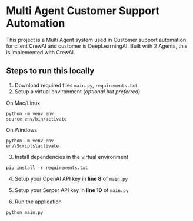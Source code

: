 # Multi Agent Customer Support Automation

This project is a Multi Agent system used in Customer support automation for client CrewAI and customer is DeepLearningAI. Built with 2 Agents, this is implemented with CrewAI.

## Steps to run this locally
1. Download required files `main.py`, `requirements.txt`
2. Setup a virtual environment (*optional but preferred*)

On Mac/Linux
```
python -m venv env
source env/bin/activate
```

On Windows
```
python -m venv env
env\Scripts\activate
```
3. Install dependencies in the virtual environment
```
pip install -r requirements.txt
```

4. Setup your OpenAI API key in **line 8** of `main.py`
5. Setup your Serper API key in **line 10** of `main.py`

6. Run the application
```
python main.py
```


